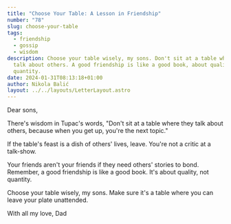 ```yaml
---
title: "Choose Your Table: A Lesson in Friendship"
number: "78"
slug: choose-your-table
tags:
  - friendship
  - gossip
  - wisdom
description: Choose your table wisely, my sons. Don't sit at a table where they
  talk about others. A good friendship is like a good book, about quality, not
  quantity.
date: 2024-01-31T08:13:18+01:00
author: Nikola Balić
layout: ../../layouts/LetterLayout.astro
---
```

Dear sons,

There's wisdom in Tupac's words, "Don't sit at a table where they talk about others, because when you get up, you're the next topic."

If the table's feast is a dish of others' lives, leave. You're not a critic at a talk-show.

Your friends aren't your friends if they need others' stories to bond. Remember, a good friendship is like a good book. It's about quality, not quantity.

Choose your table wisely, my sons. Make sure it's a table where you can leave your plate unattended.

With all my love,
Dad